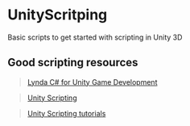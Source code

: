 # UnityScritping
Basic scripts to get started with scripting in Unity 3D

## Good scripting resources

> [Lynda C# for Unity Game Development](https://www.lynda.com/Unity-tutorials/Learning-C-Unity-Game-Development/540497-2.html?org=saic.edu)

> [Unity Scripting](https://docs.unity3d.com/Manual/ScriptingSection.html)

> [Unity Scripting tutorials](https://unity3d.com/learn/tutorials/s/scripting)

